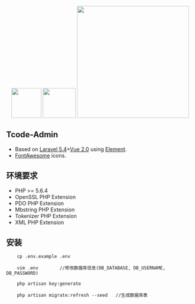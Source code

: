 <p align="center">
    <img  height="80" src="https://cdn.rawgit.com/ElemeFE/element/dev/element_logo.svg">
    <img width="88" height="80" src="https://vuejs.org/images/logo.png">
    <img width="300" src="https://laravel.com/assets/img/components/logo-laravel.svg">
</p>

## Tcode-Admin

- Based on [Laravel 5.4](http://d.laravel-china.org/docs/5.4)+[Vue 2.0](https://cn.vuejs.org/) using [Element](http://element.eleme.io/).
- [FontAwesome](http://fontawesome.io/icons/) icons.

## 环境要求
- PHP >= 5.6.4
- OpenSSL PHP Extension
- PDO PHP Extension
- Mbstring PHP Extension
- Tokenizer PHP Extension
- XML PHP Extension
## 安装
```
    cp .env.example .env
```
```
    vim .env        //修改数据库信息(DB_DATABASE, DB_USERNAME, DB_PASSWORD)
```
```
    php artisan key:generate
```
```
    php artisan migrate:refresh --seed   //生成数据库表
```



